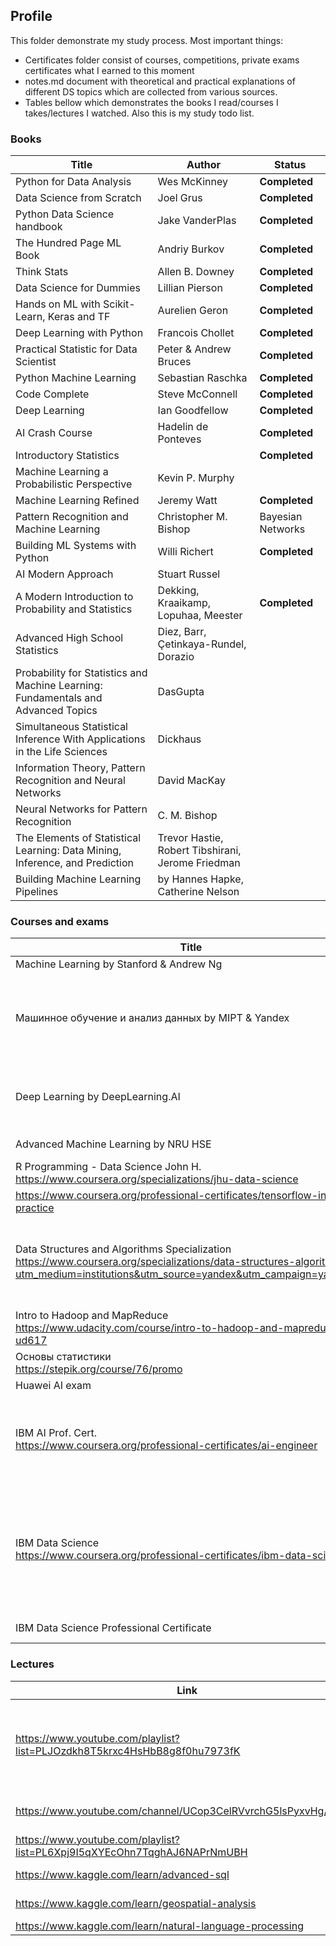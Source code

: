 

## Profile



This folder demonstrate my study process. Most important things:

* Certificates folder consist of courses, competitions, private exams certificates what I earned to this moment
* notes.md document with theoretical and practical explanations of different DS topics which are collected from various sources.
* Tables bellow which demonstrates the books I read/courses I takes/lectures I watched. Also this is my study todo list.









### Books

| Title                                                        | Author                                            | Status            |
| ------------------------------------------------------------ | ------------------------------------------------- | ----------------- |
| Python for Data Analysis                                     | Wes McKinney                                      | **Completed**     |
| Data Science from Scratch                                    | Joel Grus                                         | **Completed**     |
| Python Data Science handbook                                 | Jake VanderPlas                                   | **Completed**     |
| The Hundred Page ML Book                                     | Andriy Burkov                                     | **Completed**     |
| Think Stats                                                  | Allen B. Downey                                   | **Completed**     |
| Data Science for Dummies                                     | Lillian Pierson                                   | **Completed**     |
| Hands on ML with Scikit-Learn, Keras and TF                  | Aurelien Geron                                    | **Completed**     |
| Deep Learning with Python                                    | Francois Chollet                                  | **Completed**     |
| Practical Statistic for Data Scientist                       | Peter & Andrew Bruces                             | **Completed**     |
| Python Machine Learning                                      | Sebastian Raschka                                 | **Completed**     |
| Code Complete                                                | Steve McConnell                                   | **Completed**     |
| Deep Learning                                                | Ian Goodfellow                                    | **Completed**     |
| AI Crash Course                                              | Hadelin de Ponteves                               | **Completed**     |
| Introductory Statistics                                      |                                                   | **Completed**     |
| Machine Learning a Probabilistic Perspective                 | Kevin P. Murphy                                   |                   |
| Machine Learning Refined                                     | Jeremy Watt                                       | **Completed**     |
| Pattern Recognition and Machine Learning                     | Christopher M. Bishop                             | Bayesian Networks |
| Building ML Systems with Python                              | Willi Richert                                     | **Completed**     |
| AI Modern Approach                                           | Stuart Russel                                     |                   |
| A Modern Introduction to Probability and Statistics          | Dekking, Kraaikamp, Lopuhaa, Meester              | **Completed**     |
| Advanced High School Statistics                              | Diez, Barr, Çetinkaya-Rundel, Dorazio             |                   |
| Probability for Statistics and Machine Learning: Fundamentals and Advanced Topics | DasGupta                                          |                   |
| Simultaneous Statistical Inference With Applications in the Life Sciences | Dickhaus                                          |                   |
| Information Theory, Pattern Recognition and Neural Networks  | David MacKay                                      |                   |
| Neural Networks for Pattern Recognition                      | C. M. Bishop                                      |                   |
| The Elements of Statistical Learning: Data Mining, Inference, and Prediction | Trevor Hastie, Robert Tibshirani, Jerome Friedman |                   |
| Building Machine Learning Pipelines                          | by Hannes Hapke, Catherine Nelson                 |                   |









### Courses and exams

| Title                                                        | Status        | Certificate                                                  |
| ------------------------------------------------------------ | ------------- | ------------------------------------------------------------ |
| Machine Learning by Stanford & Andrew Ng                     | **Completed** | https://coursera.org/share/b4a00d05951bfc0df6ba6ac4dac1192b  |
| Машинное обучение и анализ данных by MIPT & Yandex           | **Completed** | https://coursera.org/share/2827427e74356a4f1861022fa93912de  <br />https://coursera.org/share/5beac27a2197ffc30582808f47e904b8 <br />https://coursera.org/share/b76c47c320b370b77b5678af2c829980 <br />https://coursera.org/share/aa7990bef6cfade0212b5f4aabf0288e<br />https://coursera.org/share/321720e581e649b7339ddfa642ba02fd<br />https://coursera.org/share/0022996258b4076f66a882a27b3db6a6<br />https://coursera.org/share/600b8df889983c04dc1a84a760a7b056 |
| Deep Learning by DeepLearning.AI                             | **Completed** | https://coursera.org/share/136a57a32df334ff7fc374341e30cef6  <br />https://coursera.org/share/8097c77cb86cacfd3286bb15683d43d9    <br />https://coursera.org/share/f799f54b8fabfc6c4a5671bb3c305545   <br />https://coursera.org/share/d0b9ba4495e22afc19726aae3c9b4470    <br />https://coursera.org/share/f6ad4bbf1ef47be62bfbb8d5b9429710 |
| Advanced Machine Learning by NRU HSE                         |               | https://coursera.org/share/6794f6ebed2c6721dcdbb929c81490fa    <br />https://coursera.org/share/d3e09eb856fe8b0ba3976fb8c3450044 |
| R Programming - Data Science John H.<br />https://www.coursera.org/specializations/jhu-data-science | **Completed** | https://coursera.org/share/e0529e8f1eb3389a93288ba87e3d1618<br />https://coursera.org/share/d8df1ce4d05db14d979d3c4e64ac3ee1 |
| https://www.coursera.org/professional-certificates/tensorflow-in-practice |               |                                                              |
| Data Structures and Algorithms Specialization<br />https://www.coursera.org/specializations/data-structures-algorithms/?utm_medium=institutions&utm_source=yandex&utm_campaign=yacademy | **Completed** | https://coursera.org/share/5d59f0039ccf9c8bdd8774e6b290900a<br />https://coursera.org/share/e9699127858ce2da228fd75689287d0e<br />https://coursera.org/share/1c104969a1e6e6e6fbcc72ab50f906f2<br />https://coursera.org/share/4fb6a70e75deebdd7d0471c11ec3adb9<br />https://coursera.org/share/533176f56993df8c97d8f5f75d087c56<br />https://coursera.org/share/c1463077d63418189a5a6e935fef6e19<br />https://coursera.org/share/04b853197c169989b87c5ec8bbefa34c |
| Intro to Hadoop and MapReduce   <br />https://www.udacity.com/course/intro-to-hadoop-and-mapreduce--ud617 | **Completed** |                                                              |
| Основы статистики<br />https://stepik.org/course/76/promo    | **Completed** |                                                              |
| Huawei AI exam                                               | **Completed** |                                                              |
| IBM AI Prof. Cert.<br />https://www.coursera.org/professional-certificates/ai-engineer | **Completed** | https://coursera.org/share/899c1631592806477dc0b96022883605<br />https://coursera.org/share/eb03d27353aae7f9b78d4c8d9d1e8a07<br />https://coursera.org/share/a51717a16d93be2e8aa39380c295fa1a<br />https://coursera.org/share/c2f9c572450d989d0cb9dbff45ba4bad<br />https://coursera.org/share/3138a1b82dd2191a02def48936ff4ca5<br />https://coursera.org/share/bfcb44687d945494652cec9b003e6d19<br />https://coursera.org/share/22d69a5a987987987fe0f31c73eaa9cb |
| IBM Data Science<br />https://www.coursera.org/professional-certificates/ibm-data-science | **Completed** | https://coursera.org/share/584ba19c4fa4d9bcdecff800b725c0ad<br />https://coursera.org/share/44675935beee53122c9c1bc98c2f0d25<br />https://coursera.org/share/6ae67df72d74d744d8a35e8ac6265cba<br />https://coursera.org/share/890a3cb5a3217c4182543d704b0f51f6<br />https://coursera.org/share/220586f0d529c8a25f73d73f6016ba3b<br />https://coursera.org/share/bb4ad005371e91b1b2cb9a59e1ca0ca1<br />https://coursera.org/share/3cc3ad5f629b371623ebed97a7a2fcaa<br />https://coursera.org/share/899c1631592806477dc0b96022883605<br />https://coursera.org/share/0ab4b44332b457b079a985dae0e01f4e<br />https://coursera.org/share/d9cec30217fe2b711cd0858f753e0d41 |
| IBM Data Science Professional Certificate                    | **Completed** | https://www.youracclaim.com/badges/4f87e656-c88d-44f4-806f-bd7a812d4c7e/public_url |

### Lectures

| Link                                                         | Title                                                   | Status        |
| ------------------------------------------------------------ | ------------------------------------------------------- | ------------- |
| https://www.youtube.com/playlist?list=PLJOzdkh8T5krxc4HsHbB8g8f0hu7973fK | Машинное обучение, Школа анализа данных. К. В. Воронцов | **Completed** |
| https://www.youtube.com/channel/UCop3CelRVvrchG5lsPyxvHg/videos | Data Mining in action                                   | **Completed** |
| https://www.youtube.com/playlist?list=PL6Xpj9I5qXYEcOhn7TqghAJ6NAPrNmUBH | Neural Networks                                         |               |
| https://www.kaggle.com/learn/advanced-sql                    | Advanced SQL                                            | **Completed** |
| https://www.kaggle.com/learn/geospatial-analysis             | Geospatial analysis                                     | **Completed** |
| https://www.kaggle.com/learn/natural-language-processing     | NLP                                                     | **Completed** |